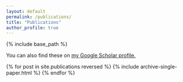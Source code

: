 ```yaml
---
layout: default
permalink: /publications/
title: "Publications"
author_profile: true
---
```


{% include base_path %}

You can also find these on <u><a href="https://scholar.google.com/citations?user=IGApvF0AAAAJ&hl=en">my Google Scholar profile</a>.</u>


{% for post in site.publications reversed %}
  {% include archive-single-paper.html %}
{% endfor %}
